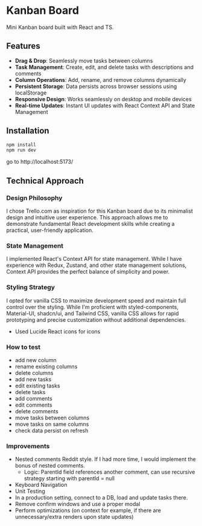 # Kanban Board
Mini Kanban board built with React and TS.

## Features

- **Drag & Drop**: Seamlessly move tasks between columns
- **Task Management**: Create, edit, and delete tasks with descriptions and comments
- **Column Operations**: Add, rename, and remove columns dynamically
- **Persistent Storage**: Data persists across browser sessions using localStorage
- **Responsive Design**: Works seamlessly on desktop and mobile devices
- **Real-time Updates**: Instant UI updates with React Context API and State Management

## Installation

```bash
npm install
npm run dev
```

go to http://localhost:5173/

## Technical Approach

### Design Philosophy

I chose Trello.com as inspiration for this Kanban board due to its minimalist design and intuitive user experience. This approach allows me to demonstrate fundamental React development skills while creating a practical, user-friendly application.

### State Management

I implemented React's Context API for state management. While I have experience with Redux, Zustand, and other state management solutions, Context API provides the perfect balance of simplicity and power.

### Styling Strategy

I opted for vanilla CSS to maximize development speed and maintain full control over the styling. While I'm proficient with styled-components, Material-UI, shadcn/ui, and Tailwind CSS, vanilla CSS allows for rapid prototyping and precise customization without additional dependencies.

- Used Lucide React icons for icons

### How to test
- add new column
- rename existing columns
- delete columns
- add new tasks
- edit existing tasks
- delete tasks
- add comments
- edit comments
- delete comments
- move tasks between columns
- move tasks on same columns
- check data persist on refresh
  
### Improvements
- Nested comments Reddit style. If I had more time, I would implement the bonus of nested comments.
    - Logic: ParentId field references another comment, can use recursive strategy starting with parentId = null
- Keyboard Navigation
- Unit Testing
- In a production setting, connect to a DB, load and update tasks there.
- Remove confirm windows and use a proper modal
- Perform optimizations (on context for example, if there are unnecessary/extra renders upon state updates)

